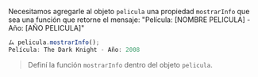 Necesitamos agregarle al objeto `pelicula` una propiedad `mostrarInfo` que sea una función que retorne el mensaje: "Película: [NOMBRE PELICULA] - Año: [AÑO PELICULA]"

```js
ム pelicula.mostrarInfo();
Película: The Dark Knight - Año: 2008
```

> Definí la función `mostrarInfo` dentro del objeto `pelicula`.